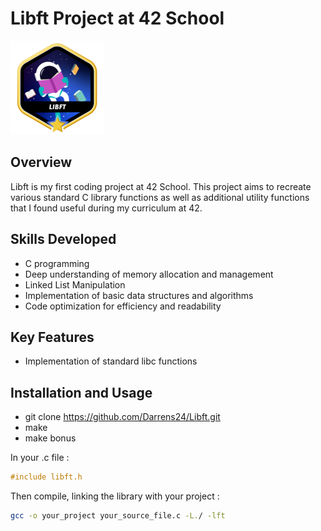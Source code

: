 # Libft Project at 42 School
![Badge Name](libftm.png)


## Overview
Libft is my first coding project at 42 School. This project aims to recreate various standard C library functions as well as additional utility functions that I found useful during my curriculum at 42. 

## Skills Developed
- C programming
- Deep understanding of memory allocation and management
- Linked List Manipulation
- Implementation of basic data structures and algorithms
- Code optimization for efficiency and readability

## Key Features
- Implementation of standard libc functions

## Installation and Usage

- git clone https://github.com/Darrens24/Libft.git
- make
- make bonus

In your .c file :
```c
#include libft.h
```
Then compile, linking the library with your project :
```bash
gcc -o your_project your_source_file.c -L./ -lft
```

